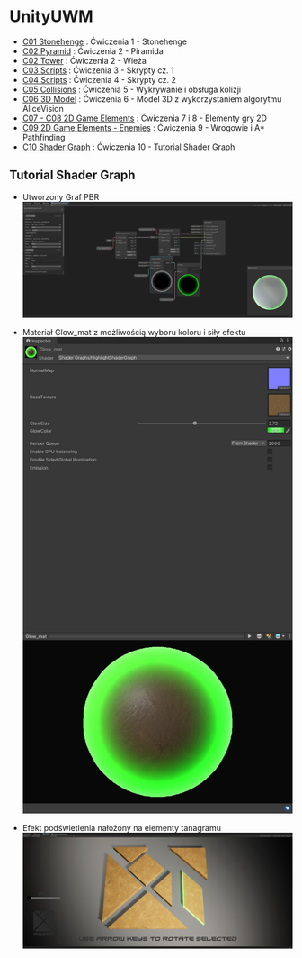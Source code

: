 # UnityUWM 

* [C01 Stonehenge](https://github.com/Lothainnox/UnityUWM/tree/stonehenge) : Ćwiczenia 1 - Stonehenge
* [C02 Pyramid](https://github.com/Lothainnox/UnityUWM/tree/pyramid) : Ćwiczenia 2 - Piramida
* [C02 Tower](https://github.com/Lothainnox/UnityUWM/tree/tower) : Ćwiczenia 2 - Wieża
* [C03 Scripts](https://github.com/Lothainnox/UnityUWM/tree/scripts_lab03) : Ćwiczenia 3 - Skrypty cz. 1
* [C04 Scripts](https://github.com/Lothainnox/UnityUWM/tree/scripts_lab4) : Ćwiczenia 4 - Skrypty cz. 2
* [C05 Collisions](https://github.com/Lothainnox/UnityUWM/tree/colliders) : Ćwiczenia 5 - Wykrywanie i obsługa kolizji
* [C06 3D Model](https://github.com/Lothainnox/UnityUWM/tree/3dmodel) : Ćwiczenia 6 - Model 3D z wykorzystaniem algorytmu AliceVision
* [C07 - C08 2D Game Elements](https://github.com/Lothainnox/UnityUWM/tree/2d) : Ćwiczenia 7 i 8 - Elementy gry 2D
* [C09 2D Game Elements - Enemies](https://github.com/Lothainnox/UnityUWM/tree/enemies) : Ćwiczenia 9 - Wrogowie i A* Pathfinding
* [C10 Shader Graph](https://github.com/Lothainnox/UnityUWM/tree/shader) : Ćwiczenia 10 - Tutorial Shader Graph

## Tutorial Shader Graph

* Utworzony Graf PBR
![Utworzony Graf PBR](images/HighlightShaderGraph.jpg)

* Materiał Glow_mat z możliwością wyboru koloru i siły efektu
![Materiał](images/Material.jpg)

* Efekt podświetlenia nałożony na elementy tanagramu
![Rezultat](images/Result.jpg)
